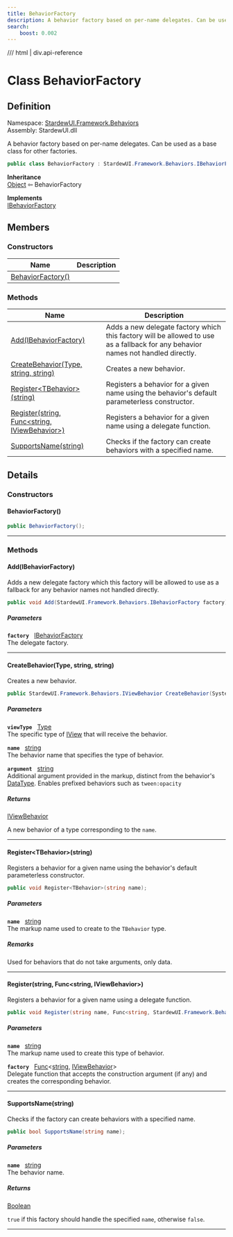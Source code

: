 ```yaml
---
title: BehaviorFactory
description: A behavior factory based on per-name delegates. Can be used as a base class for other factories.
search:
    boost: 0.002
---
```


<link rel="stylesheet" href="/StardewUI/stylesheets/reference.css" />

/// html | div.api-reference

# Class BehaviorFactory

## Definition

<div class="api-definition" markdown>

Namespace: [StardewUI.Framework.Behaviors](index.md)  
Assembly: StardewUI.dll  

</div>

A behavior factory based on per-name delegates. Can be used as a base class for other factories.

```cs
public class BehaviorFactory : StardewUI.Framework.Behaviors.IBehaviorFactory
```

**Inheritance**  
[Object](https://learn.microsoft.com/en-us/dotnet/api/system.object) ⇦ BehaviorFactory

**Implements**  
[IBehaviorFactory](ibehaviorfactory.md)

## Members

### Constructors

 | Name | Description |
| --- | --- |
| [BehaviorFactory()](#behaviorfactory) |  | 

### Methods

 | Name | Description |
| --- | --- |
| [Add(IBehaviorFactory)](#addibehaviorfactory) | Adds a new delegate factory which this factory will be allowed to use as a fallback for any behavior names not handled directly. | 
| [CreateBehavior(Type, string, string)](#createbehaviortype-string-string) | Creates a new behavior. | 
| [Register&lt;TBehavior&gt;(string)](#registertbehaviorstring) | Registers a behavior for a given name using the behavior's default parameterless constructor. | 
| [Register(string, Func&lt;string, IViewBehavior&gt;)](#registerstring-funcstring-iviewbehavior) | Registers a behavior for a given name using a delegate function. | 
| [SupportsName(string)](#supportsnamestring) | Checks if the factory can create behaviors with a specified name. | 

## Details

### Constructors

#### BehaviorFactory()



```cs
public BehaviorFactory();
```

-----

### Methods

#### Add(IBehaviorFactory)

Adds a new delegate factory which this factory will be allowed to use as a fallback for any behavior names not handled directly.

```cs
public void Add(StardewUI.Framework.Behaviors.IBehaviorFactory factory);
```

##### Parameters

**`factory`** &nbsp; [IBehaviorFactory](ibehaviorfactory.md)  
The delegate factory.

-----

#### CreateBehavior(Type, string, string)

Creates a new behavior.

```cs
public StardewUI.Framework.Behaviors.IViewBehavior CreateBehavior(System.Type viewType, string name, string argument);
```

##### Parameters

**`viewType`** &nbsp; [Type](https://learn.microsoft.com/en-us/dotnet/api/system.type)  
The specific type of [IView](../../iview.md) that will receive the behavior.

**`name`** &nbsp; [string](https://learn.microsoft.com/en-us/dotnet/api/system.string)  
The behavior name that specifies the type of behavior.

**`argument`** &nbsp; [string](https://learn.microsoft.com/en-us/dotnet/api/system.string)  
Additional argument provided in the markup, distinct from the behavior's [DataType](iviewbehavior.md#datatype). Enables prefixed behaviors such as `tween:opacity`

##### Returns

[IViewBehavior](iviewbehavior.md)

  A new behavior of a type corresponding to the `name`.

-----

#### Register&lt;TBehavior&gt;(string)

Registers a behavior for a given name using the behavior's default parameterless constructor.

```cs
public void Register<TBehavior>(string name);
```

##### Parameters

**`name`** &nbsp; [string](https://learn.microsoft.com/en-us/dotnet/api/system.string)  
The markup name used to create to the `TBehavior` type.

##### Remarks

Used for behaviors that do not take arguments, only data.

-----

#### Register(string, Func&lt;string, IViewBehavior&gt;)

Registers a behavior for a given name using a delegate function.

```cs
public void Register(string name, Func<string, StardewUI.Framework.Behaviors.IViewBehavior> factory);
```

##### Parameters

**`name`** &nbsp; [string](https://learn.microsoft.com/en-us/dotnet/api/system.string)  
The markup name used to create this type of behavior.

**`factory`** &nbsp; [Func](https://learn.microsoft.com/en-us/dotnet/api/system.func-2)<[string](https://learn.microsoft.com/en-us/dotnet/api/system.string), [IViewBehavior](iviewbehavior.md)>  
Delegate function that accepts the construction argument (if any) and creates the corresponding behavior.

-----

#### SupportsName(string)

Checks if the factory can create behaviors with a specified name.

```cs
public bool SupportsName(string name);
```

##### Parameters

**`name`** &nbsp; [string](https://learn.microsoft.com/en-us/dotnet/api/system.string)  
The behavior name.

##### Returns

[Boolean](https://learn.microsoft.com/en-us/dotnet/api/system.boolean)

  `true` if this factory should handle the specified `name`, otherwise `false`.

-----

